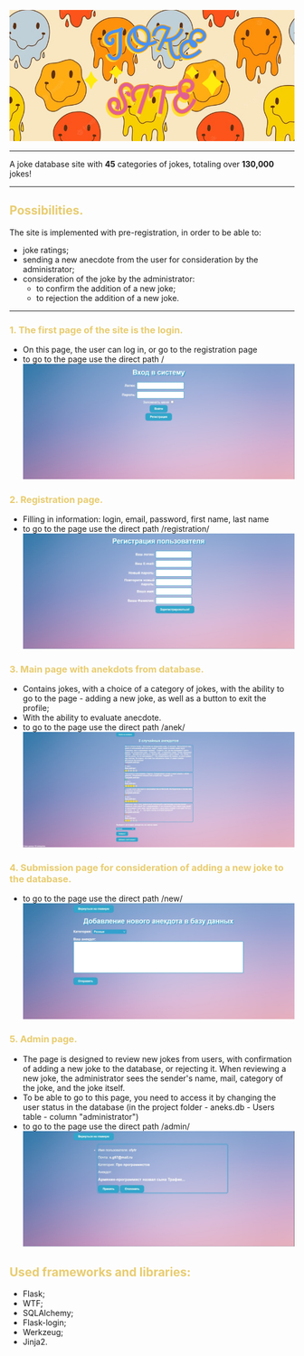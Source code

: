 
![](img_for_readme/HEADER.png)
_____
A joke database site with **45** categories of jokes, totaling over **130,000** jokes!
_____
## <span style='color:rgb(232, 204, 111)'> Possibilities. </span>
The site is implemented with pre-registration, in order to be able to:
+ joke ratings;
+ sending a new anecdote from the user for consideration by the administrator;
+ consideration of the joke by the administrator: 
  + to confirm the addition of a new joke;
  + to rejection the addition of a new joke.
_____

### <span style='color:rgb(232, 204, 111)'> 1. The first page of the site is the login.</span>
+ On this page, the user can log in, or go to the registration page
+ to go to the page use the direct path /
![](img_for_readme/0.login.jpg)
### <span style='color:rgb(232, 204, 111)'> 2. Registration page. </span>
+ Filling in information: login, email, password, first name, last name
+ to go to the page use the direct path /registration/
![](img_for_readme/1.registration.jpg)
### <span style='color:rgb(232, 204, 111)'> 3. Main page with anekdots from database. </span>
+ Contains jokes, with a choice of a category of jokes, 
with the ability to go to the page - adding a new joke, 
as well as a button to exit the profile;
+ With the ability to evaluate anecdote.
+ to go to the page use the direct path /anek/
![](img_for_readme/2.main.jpg)
### <span style='color:rgb(232, 204, 111)'> 4. Submission page for consideration of adding a new joke to the database. </span>
+ to go to the page use the direct path /new/
![](img_for_readme/3.new_anek.jpg)
### <span style='color:rgb(232, 204, 111)'> 5. Admin page. </span>
+ The page is designed to review new jokes from users, with confirmation of adding a new joke to the database, 
or rejecting it. When reviewing a new joke, the administrator sees the sender's name, 
mail, category of the joke, and the joke itself.
+ To be able to go to this page, you need to access it by changing the user status in the database 
(in the project folder - aneks.db - Users table - column "administrator")
+ to go to the page use the direct path /admin/
![](img_for_readme/4.admin.jpg)
## <span style='color:rgb(232, 204, 111)'> Used frameworks and libraries: </span>
+ Flask;
+ WTF;
+ SQLAlchemy;
+ Flask-login;
+ Werkzeug;
+ Jinja2.
